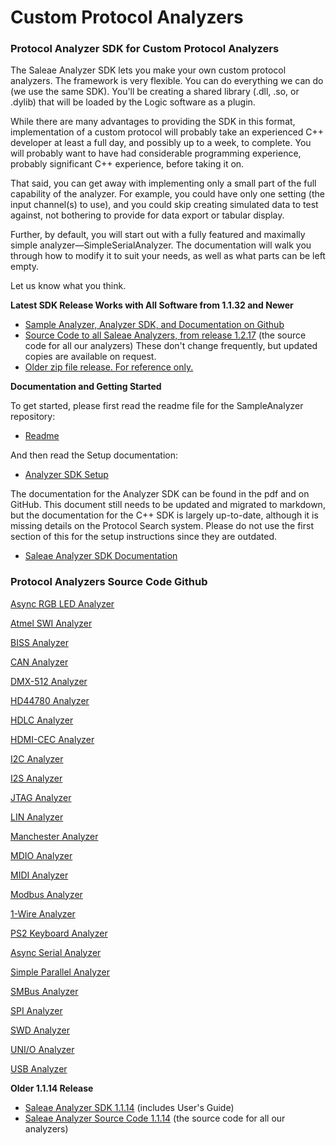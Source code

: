 # Custom Protocol Analyzers

### Protocol Analyzer SDK for Custom Protocol Analyzers

The Saleae Analyzer SDK lets you make your own custom protocol analyzers. The framework is very flexible. You can do everything we can do \(we use the same SDK\). You'll be creating a shared library \(.dll, .so, or .dylib\) that will be loaded by the Logic software as a plugin.

While there are many advantages to providing the SDK in this format, implementation of a custom protocol will probably take an experienced C++ developer at least a full day, and possibly up to a week, to complete. You will probably want to have had considerable programming experience, probably significant C++ experience, before taking it on.

That said, you can get away with implementing only a small part of the full capability of the analyzer. For example, you could have only one setting \(the input channel\(s\) to use\), and you could skip creating simulated data to test against, not bothering to provide for data export or tabular display.

Further, by default, you will start out with a fully featured and maximally simple analyzer—SimpleSerialAnalyzer. The documentation will walk you through how to modify it to suit your needs, as well as what parts can be left empty.

Let us know what you think.

**Latest SDK Release Works with All Software from 1.1.32 and Newer**

* [Sample Analyzer, Analyzer SDK, and Documentation on Github](https://github.com/saleae/SampleAnalyzer)
* [Source Code to all Saleae Analyzers, from release 1.2.17](http://downloads.saleae.com/SDK/SaleaeAnalyzerSource-1.2.17.zip) \(the source code for all our analyzers\) These don't change frequently, but updated copies are available on request.
* [Older zip file release. For reference only.](http://downloads.saleae.com/betas/1.1.32/SaleaeAnalyzerSdk-1.1.32.zip)

**Documentation and Getting Started**

To get started, please first read the readme file for the SampleAnalyzer repository:

* [Readme](https://github.com/saleae/SampleAnalyzer/blob/master/readme.md)

And then read the Setup documentation:

* [Analyzer SDK Setup](https://github.com/saleae/SampleAnalyzer/blob/master/docs/Analyzer%20SDK%20Setup.md)

The documentation for the Analyzer SDK can be found in the pdf and on GitHub. This document still needs to be updated and migrated to markdown, but the documentation for the C++ SDK is largely up-to-date, although it is missing details on the Protocol Search system. Please do not use the first section of this for the setup instructions since they are outdated.

* [Saleae Analyzer SDK Documentation](https://github.com/saleae/SampleAnalyzer/blob/master/docs/Saleae%20Analyzer%20SDK%20%28older%29.pdf)

### Protocol Analyzers Source Code Github

[Async RGB LED Analyzer](https://www.github.com/saleae/async-rgb-led-analyzer)

[Atmel SWI Analyzer](https://www.github.com/saleae/atmel-swi-analyzer)

[BISS Analyzer](https://www.github.com/saleae/biss-analyzer)

[CAN Analyzer](https://www.github.com/saleae/can-analyzer)

[DMX-512 Analyzer](https://www.github.com/saleae/dmx-512-analyzer)

[HD44780 Analyzer](https://www.github.com/saleae/hd44780-analyzer) 

[HDLC Analyzer](https://www.github.com/saleae/hdlc-analyzer) 

[HDMI-CEC Analyzer](https://www.github.com/saleae/hdmi-cec-analyzer) 

[I2C Analyzer](https://www.github.com/saleae/i2c-analyzer) 

[I2S Analyzer](https://www.github.com/saleae/i2s-analyzer) 

[JTAG Analyzer](https://www.github.com/saleae/jtag-analyzer) 

[LIN Analyzer](https://www.github.com/saleae/lin-analyzer)

[Manchester Analyzer](https://www.github.com/saleae/manchester-analyzer) 

[MDIO Analyzer](https://www.github.com/saleae/mdio-analyzer) 

[MIDI Analyzer](https://www.github.com/saleae/midi-analyzer) 

[Modbus Analyzer](https://www.github.com/saleae/modbus-analyzer) 

[1-Wire Analyzer](https://www.github.com/saleae/one-wire-analyzer) 

[PS2 Keyboard Analyzer](https://www.github.com/saleae/ps2-keyboard-analyzer) 

[Async Serial Analyzer](https://www.github.com/saleae/serial-analyzer) 

[Simple Parallel Analyzer](https://www.github.com/saleae/simple-parallel-analyzer) 

[SMBus Analyzer](https://www.github.com/saleae/smbus-analyzer) 

[SPI Analyzer](https://www.github.com/saleae/spi-analyzer) 

[SWD Analyzer](https://www.github.com/saleae/swd-analyzer) 

[UNI/O Analyzer](https://www.github.com/saleae/unio-analyzer) 

[USB Analyzer](https://www.github.com/saleae/usb-analyzer)

**Older 1.1.14 Release**

* [Saleae Analyzer SDK 1.1.14](http://downloads.saleae.com/SDK/SaleaeAnalyzerSdk-1.1.14.zip) \(includes User's Guide\)
* [Saleae Analyzer Source Code 1.1.14](http://downloads.saleae.com/SDK/Saleae%20Analyzer%20Source%201.1.14.zip) \(the source code for all our analyzers\)

